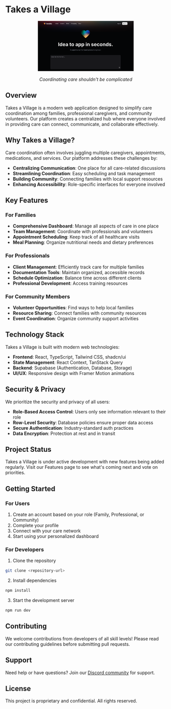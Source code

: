 
# Takes a Village

<div align="center">
  <img src="public/og-image.png" alt="Takes a Village Logo" width="300" />
  <p><em>Coordinating care shouldn't be complicated</em></p>
</div>

## Overview

Takes a Village is a modern web application designed to simplify care coordination among families, professional caregivers, and community volunteers. Our platform creates a centralized hub where everyone involved in providing care can connect, communicate, and collaborate effectively.

## Why Takes a Village?

Care coordination often involves juggling multiple caregivers, appointments, medications, and services. Our platform addresses these challenges by:

- **Centralizing Communication**: One place for all care-related discussions
- **Streamlining Coordination**: Easy scheduling and task management
- **Building Community**: Connecting families with local support resources
- **Enhancing Accessibility**: Role-specific interfaces for everyone involved

## Key Features

### For Families

- **Comprehensive Dashboard**: Manage all aspects of care in one place
- **Team Management**: Coordinate with professionals and volunteers
- **Appointment Scheduling**: Keep track of all healthcare visits
- **Meal Planning**: Organize nutritional needs and dietary preferences

### For Professionals

- **Client Management**: Efficiently track care for multiple families
- **Documentation Tools**: Maintain organized, accessible records
- **Schedule Optimization**: Balance time across different clients
- **Professional Development**: Access training resources

### For Community Members

- **Volunteer Opportunities**: Find ways to help local families
- **Resource Sharing**: Connect families with community resources
- **Event Coordination**: Organize community support activities

## Technology Stack

Takes a Village is built with modern web technologies:

- **Frontend**: React, TypeScript, Tailwind CSS, shadcn/ui
- **State Management**: React Context, TanStack Query
- **Backend**: Supabase (Authentication, Database, Storage)
- **UI/UX**: Responsive design with Framer Motion animations

## Security & Privacy

We prioritize the security and privacy of all users:

- **Role-Based Access Control**: Users only see information relevant to their role
- **Row-Level Security**: Database policies ensure proper data access
- **Secure Authentication**: Industry-standard auth practices
- **Data Encryption**: Protection at rest and in transit

## Project Status

Takes a Village is under active development with new features being added regularly. Visit our Features page to see what's coming next and vote on priorities.

## Getting Started

### For Users

1. Create an account based on your role (Family, Professional, or Community)
2. Complete your profile
3. Connect with your care network
4. Start using your personalized dashboard

### For Developers

1. Clone the repository
```bash
git clone <repository-url>
```

2. Install dependencies
```bash
npm install
```

3. Start the development server
```bash
npm run dev
```

## Contributing

We welcome contributions from developers of all skill levels! Please read our contributing guidelines before submitting pull requests.

## Support

Need help or have questions? Join our [Discord community](https://discord.com/channels/1119885301872070706/1280461670979993613) for support.

## License

This project is proprietary and confidential. All rights reserved.

